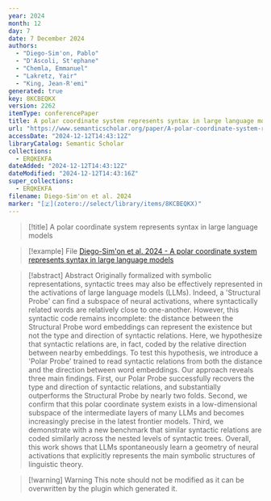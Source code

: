 ```yaml
---
year: 2024
month: 12
day: 7
date: 7 December 2024
authors:
  - "Diego-Sim'on, Pablo"
  - "D'Ascoli, St'ephane"
  - "Chemla, Emmanuel"
  - "Lakretz, Yair"
  - "King, Jean-R'emi"
generated: true
key: 8KCBEQKX
version: 2262
itemType: conferencePaper
title: A polar coordinate system represents syntax in large language models
url: "https://www.semanticscholar.org/paper/A-polar-coordinate-system-represents-syntax-in-Diego-Sim'on-D'Ascoli/de1cf0a69f9e33adcf8fd3d33d1197985079129e"
accessDate: "2024-12-12T14:43:12Z"
libraryCatalog: Semantic Scholar
collections:
  - ERQKEKFA
dateAdded: "2024-12-12T14:43:12Z"
dateModified: "2024-12-12T14:43:16Z"
super_collections:
  - ERQKEKFA
filename: Diego-Sim'on et al. 2024
marker: "[🇿](zotero://select/library/items/8KCBEQKX)"
---
```


> [!title] A polar coordinate system represents syntax in large language models

> [!example] File
> [Diego-Sim'on et al. 2024 - A polar coordinate system represents syntax in large language models](/Papers/PDFs/Diego-Sim'on%20et%20al.%202024%20-%20A%20polar%20coordinate%20system%20represents%20syntax%20in%20large%20language%20models.pdf)

> [!abstract] Abstract
> Originally formalized with symbolic representations, syntactic trees may also be effectively represented in the activations of large language models (LLMs). Indeed, a 'Structural Probe' can find a subspace of neural activations, where syntactically related words are relatively close to one-another. However, this syntactic code remains incomplete: the distance between the Structural Probe word embeddings can represent the existence but not the type and direction of syntactic relations. Here, we hypothesize that syntactic relations are, in fact, coded by the relative direction between nearby embeddings. To test this hypothesis, we introduce a 'Polar Probe' trained to read syntactic relations from both the distance and the direction between word embeddings. Our approach reveals three main findings. First, our Polar Probe successfully recovers the type and direction of syntactic relations, and substantially outperforms the Structural Probe by nearly two folds. Second, we confirm that this polar coordinate system exists in a low-dimensional subspace of the intermediate layers of many LLMs and becomes increasingly precise in the latest frontier models. Third, we demonstrate with a new benchmark that similar syntactic relations are coded similarly across the nested levels of syntactic trees. Overall, this work shows that LLMs spontaneously learn a geometry of neural activations that explicitly represents the main symbolic structures of linguistic theory.

>[!warning] Warning
> This note should not be modified as it can be overwritten by the plugin which generated it.

